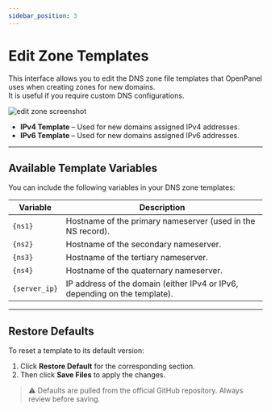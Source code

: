 ```yaml
---
sidebar_position: 3
---
```


# Edit Zone Templates

This interface allows you to edit the DNS zone file templates that OpenPanel uses when creating zones for new domains.  
It is useful if you require custom DNS configurations.

![edit zone screenshot](/img/admin/dns_templates_admin.png)

- **IPv4 Template** – Used for new domains assigned IPv4 addresses.
- **IPv6 Template** – Used for new domains assigned IPv6 addresses.

---

## Available Template Variables

You can include the following variables in your DNS zone templates:

| Variable        | Description                                                                 |
|----------------|-----------------------------------------------------------------------------|
| `{ns1}`         | Hostname of the primary nameserver (used in the NS record).                |
| `{ns2}`         | Hostname of the secondary nameserver.                                      |
| `{ns3}`         | Hostname of the tertiary nameserver.                                       |
| `{ns4}`         | Hostname of the quaternary nameserver.                                     |
| `{server_ip}`   | IP address of the domain (either IPv4 or IPv6, depending on the template). |

---

## Restore Defaults

To reset a template to its default version:

1. Click **Restore Default** for the corresponding section.
2. Then click **Save Files** to apply the changes.

> ⚠️ Defaults are pulled from the official GitHub repository. Always review before saving.
